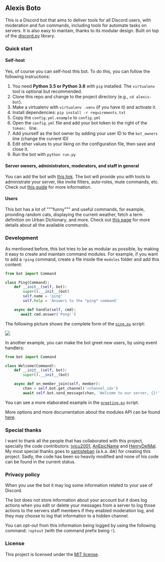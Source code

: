 ## Alexis Boto

This is a Discord bot that aims to deliver tools for all Discord users, with moderation
and fun commands, including tools for automate tasks on servers. It is also easy to mantain,
thanks to its modular design. Built on top of the [discord.py](https://discordpy.readthedocs.io) library.

### Quick start

#### Self-host
Yes, of course you can self-host this bot. To do this, you can follow the following instructions:

1. You need **Python 3.5 or Python 3.6** with `pip` installed. The `virtualenv` tool is optional but recommended.
2. Clone this repo and change to the project directory (e.g., `cd alexis-bot`).
3. Make a virtualenv with `virtualenv .venv` (if you have it) and activate it.
4. Install dependencies: `pip install -r requirements.txt`
5. Copy the `config.yml.example` to `config.yml`
6. Open the `config.yml` file and add your bot token to the right of the `token: ` line.
7. Add yourself as the bot owner by adding your user ID to the `bot_owners` line (change the current ID)
8. Edit other values to your liking on the configuration file, then save and close it.
9. Run the bot with `python run.py`

#### Server owners, administrators, moderators, and staff in general

You can add the bot with [this link](https://discordapp.com/oauth2/authorize?client_id=397855139005988864&scope=bot).
The bot will provide you with tools to administrate your server, like invite filters, auto-roles, mute commands, etc.
Check out [this guide](https://github.com/jkcgs/alexis-bot/wiki/Administration-and-moderation-tools) for more information.

#### Users

This bot has a lot of """funny""" and useful commands, for example, providing random cats, displaying
the current weather, fetch a term definition on Urban Dictionary, and more. Check out [this page](https://alexisbot.mak.wtf/commands) for more
details about all the available commands.

### Development

As mentioned before, this bot tries to be as modular as possible, by making it easy to create and maintain command
modules. For example, if you want to add a `!ping` command, create a file inside the `modules` folder and add this
content:

```python
from bot import Command

class Ping(Command):
    def __init__(self, bot):
        super().__init__(bot)
        self.name = 'ping'
        self.help = 'Answers to the *ping* command'

    async def handle(self, cmd):
       await cmd.answer('Pong!')
```

The following picture shows the complete form of the [`ping.py`](https://github.com/jkcgs/alexis-bot/blob/dev/modules/ping.py)
script:

![](https://i.imgur.com/NX94fva.jpg)

In another example, you can make the bot greet new users, by using event handlers:

```python
from bot import Command

class Welcome(Command):
    def __init__(self, bot):
        super().__init__(bot)

    async def on_member_join(self, member):
        chan = self.bot.get_channel('<channel_id>')
        await self.bot.send_message(chan, 'Welcome to our server, {}!'.format(member.display_name))
```

You can see a more elaborated example in the [`greeting.py`](https://github.com/jkcgs/alexis-bot/blob/dev/modules/owners/greeting.py)
script.

More options and more documentation about the modules API can be found [here](https://github.com/jkcgs/alexis-bot/wiki/Modules-development).

### Special thanks
I want to thank all the people that has collaborated with this project, specially the code contributors:
[jvicu2001](https://github.com/jvicu2001), [AnEpicName](https://github.com/AnEpicName) and 
[HenryDelMal](https://github.com/HenryDelMal). My most special thanks goes to [santisteban](https://github.com/santisteban)
(a.k.a. *ibk*) for creating this project. Sadly, the code has been so heavily modified and none of his code can be found
in the current status.

### Privacy policy

When you use the bot it may log some information related to your use of Discord. 

The bot does not store information about your account but it does log actions when you edit or delete your messages from a server
to log those actions to the servers staff members if they enabled moderation log, and they may choose to log that information
to a hidden channel.

You can opt-out from this information being logged by using the following command: `!optout` (with the command prefix being `!`).

### License
This project is licensed under the [MIT license](LICENSE).
